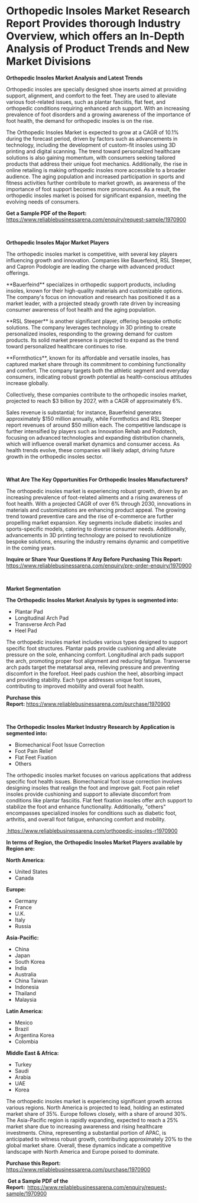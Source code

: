 <p><h1>Orthopedic Insoles Market Research Report Provides thorough Industry Overview, which offers an In-Depth Analysis of Product Trends and New Market Divisions</h1></p><p><strong>Orthopedic Insoles Market Analysis and Latest Trends</strong></p>
<p><p>Orthopedic insoles are specially designed shoe inserts aimed at providing support, alignment, and comfort to the feet. They are used to alleviate various foot-related issues, such as plantar fasciitis, flat feet, and orthopedic conditions requiring enhanced arch support. With an increasing prevalence of foot disorders and a growing awareness of the importance of foot health, the demand for orthopedic insoles is on the rise.</p><p>The Orthopedic Insoles Market is expected to grow at a CAGR of 10.1% during the forecast period, driven by factors such as advancements in technology, including the development of custom-fit insoles using 3D printing and digital scanning. The trend toward personalized healthcare solutions is also gaining momentum, with consumers seeking tailored products that address their unique foot mechanics. Additionally, the rise in online retailing is making orthopedic insoles more accessible to a broader audience. The aging population and increased participation in sports and fitness activities further contribute to market growth, as awareness of the importance of foot support becomes more pronounced. As a result, the orthopedic insoles market is poised for significant expansion, meeting the evolving needs of consumers.</p></p>
<p><strong>Get a Sample PDF of the Report:&nbsp;</strong> <a href="https://www.reliablebusinessarena.com/enquiry/request-sample/1970900?utm_campaign=2146&utm_medium=2&utm_source=Github&utm_content=ia&utm_term=13042025&utm_id=orthopedic-insoles">https://www.reliablebusinessarena.com/enquiry/request-sample/1970900</a></p>
<p>&nbsp;</p>
<p><strong>Orthopedic Insoles Major Market Players</strong></p>
<p><p>The orthopedic insoles market is competitive, with several key players influencing growth and innovation. Companies like Bauerfeind, RSL Steeper, and Capron Podologie are leading the charge with advanced product offerings.</p><p>**Bauerfeind** specializes in orthopedic support products, including insoles, known for their high-quality materials and customizable options. The company's focus on innovation and research has positioned it as a market leader, with a projected steady growth rate driven by increasing consumer awareness of foot health and the aging population.</p><p>**RSL Steeper** is another significant player, offering bespoke orthotic solutions. The company leverages technology in 3D printing to create personalized insoles, responding to the growing demand for custom products. Its solid market presence is projected to expand as the trend toward personalized healthcare continues to rise.</p><p>**Formthotics**, known for its affordable and versatile insoles, has captured market share through its commitment to combining functionality and comfort. The company targets both the athletic segment and everyday consumers, indicating robust growth potential as health-conscious attitudes increase globally.</p><p>Collectively, these companies contribute to the orthopedic insoles market, projected to reach $3 billion by 2027, with a CAGR of approximately 6%. </p><p>Sales revenue is substantial; for instance, Bauerfeind generates approximately $150 million annually, while Formthotics and RSL Steeper report revenues of around $50 million each. The competitive landscape is further intensified by players such as Innovation Rehab and Podotech, focusing on advanced technologies and expanding distribution channels, which will influence overall market dynamics and consumer access. As health trends evolve, these companies will likely adapt, driving future growth in the orthopedic insoles sector.</p></p>
<p>&nbsp;</p>
<p><strong>What Are The Key Opportunities For Orthopedic Insoles Manufacturers?</strong></p>
<p><p>The orthopedic insoles market is experiencing robust growth, driven by an increasing prevalence of foot-related ailments and a rising awareness of foot health. With a projected CAGR of over 6% through 2030, innovations in materials and customizations are enhancing product appeal. The growing trend toward preventive care and the rise of e-commerce are further propelling market expansion. Key segments include diabetic insoles and sports-specific models, catering to diverse consumer needs. Additionally, advancements in 3D printing technology are poised to revolutionize bespoke solutions, ensuring the industry remains dynamic and competitive in the coming years.</p></p>
<p><strong>Inquire or Share Your Questions If Any Before Purchasing This Report:</strong> <a href="https://www.reliablebusinessarena.com/enquiry/pre-order-enquiry/1970900?utm_campaign=2146&utm_medium=2&utm_source=Github&utm_content=ia&utm_term=13042025&utm_id=orthopedic-insoles">https://www.reliablebusinessarena.com/enquiry/pre-order-enquiry/1970900</a></p>
<p>&nbsp;</p>
<p><strong>Market Segmentation</strong></p>
<p><strong>The Orthopedic Insoles Market Analysis by types is segmented into:</strong></p>
<p><ul><li>Plantar Pad</li><li>Longitudinal Arch Pad</li><li>Transverse Arch Pad</li><li>Heel Pad</li></ul></p>
<p><p>The orthopedic insoles market includes various types designed to support specific foot structures. Plantar pads provide cushioning and alleviate pressure on the sole, enhancing comfort. Longitudinal arch pads support the arch, promoting proper foot alignment and reducing fatigue. Transverse arch pads target the metatarsal area, relieving pressure and preventing discomfort in the forefoot. Heel pads cushion the heel, absorbing impact and providing stability. Each type addresses unique foot issues, contributing to improved mobility and overall foot health.</p></p>
<p><strong>Purchase this Report:&nbsp;</strong><a href="https://www.reliablebusinessarena.com/purchase/1970900?utm_campaign=2146&utm_medium=2&utm_source=Github&utm_content=ia&utm_term=13042025&utm_id=orthopedic-insoles">https://www.reliablebusinessarena.com/purchase/1970900</a></p>
<p>&nbsp;</p>
<p><strong>The Orthopedic Insoles Market Industry Research by Application is segmented into:</strong></p>
<p><ul><li>Biomechanical Foot Issue Correction</li><li>Foot Pain Relief</li><li>Flat Feet Fixation</li><li>Others</li></ul></p>
<p><p>The orthopedic insoles market focuses on various applications that address specific foot health issues. Biomechanical foot issue correction involves designing insoles that realign the foot and improve gait. Foot pain relief insoles provide cushioning and support to alleviate discomfort from conditions like plantar fasciitis. Flat feet fixation insoles offer arch support to stabilize the foot and enhance functionality. Additionally, "others" encompasses specialized insoles for conditions such as diabetic foot, arthritis, and overall foot fatigue, enhancing comfort and mobility.</p></p>
<p><a href="https://www.reliablebusinessarena.com/orthopedic-insoles-r1970900?utm_campaign=2146&utm_medium=2&utm_source=Github&utm_content=ia&utm_term=13042025&utm_id=orthopedic-insoles">&nbsp;https://www.reliablebusinessarena.com/orthopedic-insoles-r1970900</a></p>
<p><strong>In terms of Region, the Orthopedic Insoles Market Players available by Region are:</strong></p>
<p>
    <p> <strong> North America: </strong>
        <ul>
            <li>United States</li>
            <li>Canada</li>
        </ul>
        </p> 
    <p> <strong> Europe: </strong>
        <ul>
            <li>Germany</li>
            <li>France</li>
            <li>U.K.</li>
            <li>Italy</li>
            <li>Russia</li>
        </ul>
        </p> 
    <p> <strong> Asia-Pacific: </strong>
        <ul>
            <li>China</li>
            <li>Japan</li>
            <li>South Korea</li>
            <li>India</li>
            <li>Australia</li>
            <li>China Taiwan</li>
            <li>Indonesia</li>
            <li>Thailand</li>
            <li>Malaysia</li>
        </ul>
        </p> 
    <p> <strong> Latin America: </strong>
        <ul>
            <li>Mexico</li>
            <li>Brazil</li>
            <li>Argentina Korea</li>
            <li>Colombia</li>
        </ul>
        </p> 
    <p> <strong> Middle East & Africa: </strong>
        <ul>
            <li>Turkey</li>
            <li>Saudi</li>
            <li>Arabia</li>
            <li>UAE</li>
            <li>Korea</li>
        </ul>
    </p>
    </p>
<p><p>The orthopedic insoles market is experiencing significant growth across various regions. North America is projected to lead, holding an estimated market share of 35%. Europe follows closely, with a share of around 30%. The Asia-Pacific region is rapidly expanding, expected to reach a 25% market share due to increasing awareness and rising healthcare investments. China, representing a substantial portion of APAC, is anticipated to witness robust growth, contributing approximately 20% to the global market share. Overall, these dynamics indicate a competitive landscape with North America and Europe poised to dominate.</p></p>
<p><strong>Purchase this Report: </strong><a href="https://www.reliablebusinessarena.com/purchase/1970900?utm_campaign=2146&utm_medium=2&utm_source=Github&utm_content=ia&utm_term=13042025&utm_id=orthopedic-insoles">https://www.reliablebusinessarena.com/purchase/1970900</a></p>
<p>&nbsp;<strong>Get a Sample PDF of the Report:&nbsp;&nbsp;</strong><a href="https://www.reliablebusinessarena.com/enquiry/request-sample/1970900?utm_campaign=2146&utm_medium=2&utm_source=Github&utm_content=ia&utm_term=13042025&utm_id=orthopedic-insoles">https://www.reliablebusinessarena.com/enquiry/request-sample/1970900</a></p>
<p><strong></strong></p>
<p><p></p><p></p><p></p></p>